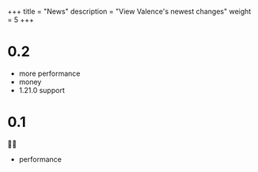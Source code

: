 +++
title = "News"
description = "View Valence's newest changes"
weight = 5
+++

# 0.2

- more performance
- money
- 1.21.0 support

# 0.1

🥳🎉

- performance
